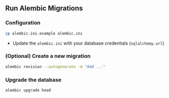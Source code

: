 ## Run Alembic Migrations

### Configuration

```bash
cp alembic.ini.example alembic.ini
```

- Update the `alembic.ini` with your database credentials (`sqlalchemy.url`)
  
### (Optional) Create a new migration

```bash
alembic revision --autogenerate -m "Add ..."
```

### Upgrade the database

```bash
alembic upgrade head
```
